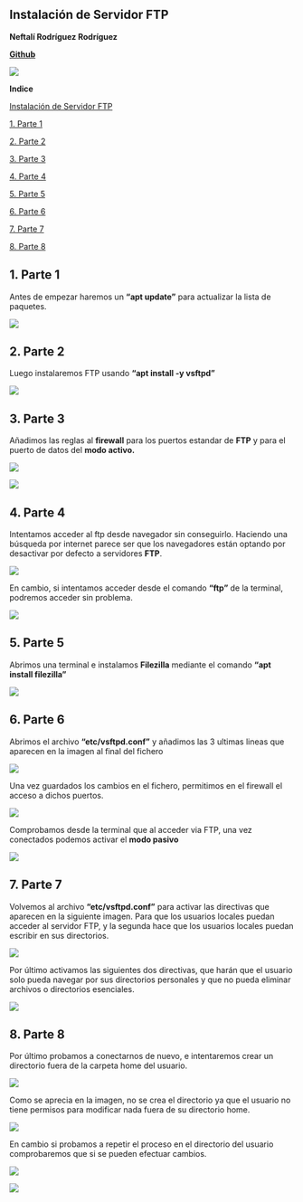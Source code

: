 ﻿## **Instalación de Servidor FTP**

**Neftalí Rodríguez Rodríguez**

[**Github**](https://github.com/InKu3uS/)

![](imagenes/logo.png)














**Indice**

[Instalación de Servidor FTP](#id1)

[1. Parte 1](#id1)

[2. Parte 2](#id2)

[3. Parte 3](#id3)

[4. Parte 4](#id4)

[5. Parte 5](#id5)

[6. Parte 6](#id6)

[7. Parte 7](#id7)

[8. Parte 8](#id8)









## **1. Parte 1** <a name= "id1"></a>


Antes de empezar haremos un **“apt update”** para actualizar la lista de paquetes.


![](imagenes/1.png)

## **2. Parte 2**<a name= "id2"></a>

Luego instalaremos FTP usando **“apt install -y vsftpd”**

![](imagenes/2.png)

## **3. Parte 3**<a name= "id3"></a>

Añadimos las reglas al **firewall** para los puertos estandar de **FTP** y para el puerto de datos del **modo activo.**

![](imagenes/3.png)


![](imagenes/4.png)


## **4. Parte 4**<a name= "id4"></a>

Intentamos acceder al ftp desde navegador sin conseguirlo. Haciendo una búsqueda por internet parece ser que los navegadores están optando por desactivar por defecto a servidores **FTP**.

![](imagenes/5.png)


En cambio, si intentamos acceder desde el comando **“ftp”** de la terminal, podremos acceder sin problema.

![](imagenes/6.png)



## **5. Parte 5**<a name= "id5"></a>

Abrimos una terminal e instalamos **Filezilla** mediante el comando **“apt install filezilla”**

![](imagenes/7.png)

## **6. Parte 6**<a name= "id6"></a>

Abrimos el archivo **“etc/vsftpd.conf”** y añadimos las 3 ultimas lineas que aparecen  en la imagen al final del fichero

![](imagenes/8.png)



Una vez guardados los cambios en el fichero, permitimos en el firewall el acceso a dichos puertos.

![](imagenes/9.png)



Comprobamos desde la terminal que al acceder via FTP, una vez conectados podemos activar el **modo pasivo**

![](imagenes/10.png)


## **7. Parte 7**<a name= "id7"></a>

Volvemos al archivo **“etc/vsftpd.conf”** para activar las directivas que aparecen en la siguiente imagen. Para que los usuarios locales puedan acceder al servidor FTP, y la segunda hace que los usuarios locales puedan escribir en sus directorios.

![](imagenes/11.png)

Por último activamos las siguientes dos directivas, que harán que el usuario solo pueda navegar por sus directorios personales y que no pueda eliminar archivos o directorios esenciales.

![](imagenes/12.png)


## **8. Parte 8**<a name= "id8"></a>

Por último probamos a conectarnos de nuevo, e intentaremos crear un directorio fuera de la carpeta home del usuario. 

![](imagenes/14.png)

Como se aprecia en la imagen, no se crea el directorio ya que el usuario no tiene permisos para modificar nada fuera de su directorio home.

![](imagenes/15.png)

En cambio si probamos a repetir el proceso en el directorio del usuario comprobaremos que si se pueden efectuar cambios.

![](imagenes/16.png)

![](imagenes/17.png)